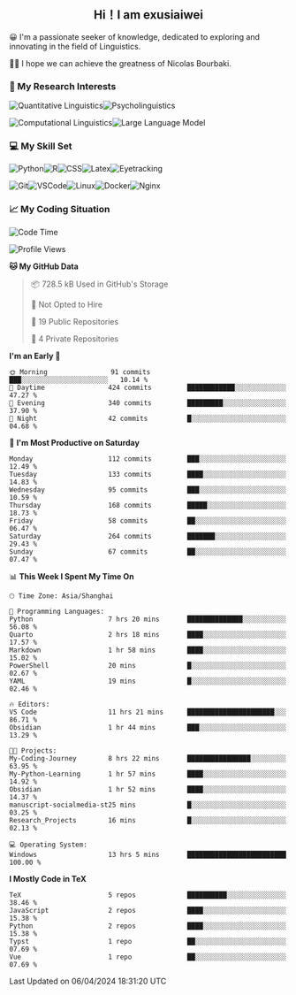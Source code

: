   

## <div align="center">Hi！I am exusiaiwei</div>  

😀 I'm a passionate seeker of knowledge, dedicated to exploring and innovating in the field of Linguistics.

🙋‍♂️ I hope we can achieve the greatness of Nicolas Bourbaki.

### 🔬 My Research Interests  

![Quantitative Linguistics](https://img.shields.io/badge/Quantitative%20Linguistics-%230072CC.svg?&style=for-the-badge&logo=appveyor&logoColor=white)![Psycholinguistics](https://img.shields.io/badge/Psycholinguistics-%2301a3a1.svg?&style=for-the-badge&logo=AWS%20Amplify&logoColor=white)

![Computational Linguistics](https://img.shields.io/badge/Computational%20Linguistics-%231877F2.svg?&style=for-the-badge&logo=Markdown&logoColor=white)![Large Language Model](https://img.shields.io/badge/Large%20Language%20Model-%23F76300.svg?&style=for-the-badge&logo=Android&logoColor=white)

### 💻 My Skill Set

![Python](https://img.shields.io/badge/Python-%2314354C.svg?style=for-the-badge&logo=python&logoColor=white&color=2AB3E3)![R](https://img.shields.io/badge/-R-276DC3?style=for-the-badge&logo=r&logoColor=white)![CSS](https://img.shields.io/badge/-CSS-1572B6?style=for-the-badge&logo=css3&logoColor=white)![Latex](https://img.shields.io/badge/-Latex-008080?style=for-the-badge&logo=latex&logoColor=white)![Eyetracking](https://img.shields.io/badge/Eyetracking-%230078D6?style=for-the-badge&logo=SearXNG&logoColor=#3050FF)

![Git](https://img.shields.io/badge/-Git-F05032?style=for-the-badge&logo=git&logoColor=white)![VSCode](https://img.shields.io/badge/-VSCode-007ACC?style=for-the-badge&logo=visual-studio-code&logoColor=white)![Linux](https://img.shields.io/badge/-Linux-FCC624?style=for-the-badge&logo=linux&logoColor=black)![Docker](https://img.shields.io/badge/-Docker-2496ED?style=for-the-badge&logo=docker&logoColor=white)![Nginx](https://img.shields.io/badge/-Nginx-009639?style=for-the-badge&logo=nginx&logoColor=white)

### 📈 My Coding Situation

<!--START_SECTION:waka-->
![Code Time](http://img.shields.io/badge/Code%20Time-98%20hrs%2027%20mins-blue)

![Profile Views](http://img.shields.io/badge/Profile%20Views-0-blue)

**🐱 My GitHub Data** 

> 📦 728.5 kB Used in GitHub's Storage 
 > 
> 🚫 Not Opted to Hire
 > 
> 📜 19 Public Repositories 
 > 
> 🔑 4 Private Repositories 
 > 
**I'm an Early 🐤** 

```text
🌞 Morning                91 commits          ███░░░░░░░░░░░░░░░░░░░░░░   10.14 % 
🌆 Daytime                424 commits         ████████████░░░░░░░░░░░░░   47.27 % 
🌃 Evening                340 commits         █████████░░░░░░░░░░░░░░░░   37.90 % 
🌙 Night                  42 commits          █░░░░░░░░░░░░░░░░░░░░░░░░   04.68 % 
```
📅 **I'm Most Productive on Saturday** 

```text
Monday                   112 commits         ███░░░░░░░░░░░░░░░░░░░░░░   12.49 % 
Tuesday                  133 commits         ████░░░░░░░░░░░░░░░░░░░░░   14.83 % 
Wednesday                95 commits          ███░░░░░░░░░░░░░░░░░░░░░░   10.59 % 
Thursday                 168 commits         █████░░░░░░░░░░░░░░░░░░░░   18.73 % 
Friday                   58 commits          ██░░░░░░░░░░░░░░░░░░░░░░░   06.47 % 
Saturday                 264 commits         ███████░░░░░░░░░░░░░░░░░░   29.43 % 
Sunday                   67 commits          ██░░░░░░░░░░░░░░░░░░░░░░░   07.47 % 
```


📊 **This Week I Spent My Time On** 

```text
🕑︎ Time Zone: Asia/Shanghai

💬 Programming Languages: 
Python                   7 hrs 20 mins       ██████████████░░░░░░░░░░░   56.08 % 
Quarto                   2 hrs 18 mins       ████░░░░░░░░░░░░░░░░░░░░░   17.57 % 
Markdown                 1 hr 58 mins        ████░░░░░░░░░░░░░░░░░░░░░   15.02 % 
PowerShell               20 mins             █░░░░░░░░░░░░░░░░░░░░░░░░   02.67 % 
YAML                     19 mins             █░░░░░░░░░░░░░░░░░░░░░░░░   02.46 % 

🔥 Editors: 
VS Code                  11 hrs 21 mins      ██████████████████████░░░   86.71 % 
Obsidian                 1 hr 44 mins        ███░░░░░░░░░░░░░░░░░░░░░░   13.29 % 

🐱‍💻 Projects: 
My-Coding-Journey        8 hrs 22 mins       ████████████████░░░░░░░░░   63.95 % 
My-Python-Learning       1 hr 57 mins        ████░░░░░░░░░░░░░░░░░░░░░   14.92 % 
Obsidian                 1 hr 52 mins        ████░░░░░░░░░░░░░░░░░░░░░   14.37 % 
manuscript-socialmedia-st25 mins             █░░░░░░░░░░░░░░░░░░░░░░░░   03.25 % 
Research_Projects        16 mins             █░░░░░░░░░░░░░░░░░░░░░░░░   02.13 % 

💻 Operating System: 
Windows                  13 hrs 5 mins       █████████████████████████   100.00 % 
```

**I Mostly Code in TeX** 

```text
TeX                      5 repos             ██████████░░░░░░░░░░░░░░░   38.46 % 
JavaScript               2 repos             ████░░░░░░░░░░░░░░░░░░░░░   15.38 % 
Python                   2 repos             ████░░░░░░░░░░░░░░░░░░░░░   15.38 % 
Typst                    1 repo              ██░░░░░░░░░░░░░░░░░░░░░░░   07.69 % 
Vue                      1 repo              ██░░░░░░░░░░░░░░░░░░░░░░░   07.69 % 
```




 Last Updated on 06/04/2024 18:31:20 UTC
<!--END_SECTION:waka-->
